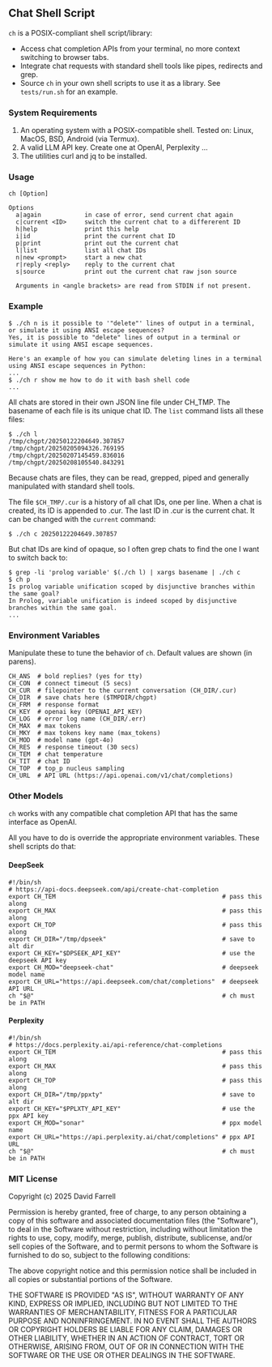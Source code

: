 Chat Shell Script
---
`ch` is a POSIX-compliant shell script/library:
- Access chat completion APIs from your terminal, no more context switching to browser tabs.
- Integrate chat requests with standard shell tools like pipes, redirects and grep.
- Source `ch` in your own shell scripts to use it as a library. See `tests/run.sh` for an example.

### System Requirements
1. An operating system with a POSIX-compatible shell. Tested on: Linux, MacOS, BSD, Android (via Termux).
2. A valid LLM API key. Create one at OpenAI, Perplexity ...
3. The utilities curl and jq to be installed.

### Usage
    ch [Option]
    
    Options
      a|again            in case of error, send current chat again
      c|current <ID>     switch the current chat to a differerent ID
      h|help             print this help
      i|id               print the current chat ID
      p|print            print out the current chat
      l|list             list all chat IDs
      n|new <prompt>     start a new chat
      r|reply <reply>    reply to the current chat
      s|source           print out the current chat raw json source
    
      Arguments in <angle brackets> are read from STDIN if not present.

### Example
    $ ./ch n is it possible to '"delete"' lines of output in a terminal, or simulate it using ANSI escape sequences?
    Yes, it is possible to "delete" lines of output in a terminal or simulate it using ANSI escape sequences.
    
    Here's an example of how you can simulate deleting lines in a terminal using ANSI escape sequences in Python:
    ...
    $ ./ch r show me how to do it with bash shell code
    ...

All chats are stored in their own JSON line file under CH_TMP. The basename of each file is its unique chat ID. The `list` command lists all these files:

    $ ./ch l
    /tmp/chgpt/20250122204649.307857
    /tmp/chgpt/20250205094326.769195
    /tmp/chgpt/20250207145459.836016
    /tmp/chgpt/20250208105540.843291

Because chats are files, they can be read, grepped, piped and generally manipulated with standard shell tools.

The file `$CH_TMP/.cur` is a history of all chat IDs, one per line. When a chat is created, its ID is appended to .cur. The last ID in .cur is the current chat. It can be changed with the `current` command:

    $ ./ch c 20250122204649.307857

But chat IDs are kind of opaque, so I often grep chats to find the one I want to switch back to:

    $ grep -li 'prolog variable' $(./ch l) | xargs basename | ./ch c
    $ ch p
    Is prolog variable unification scoped by disjunctive branches within the same goal?
    In Prolog, variable unification is indeed scoped by disjunctive branches within the same goal.
    ...

### Environment Variables
Manipulate these to tune the behavior of `ch`. Default values are shown (in parens).

    CH_ANS  # bold replies? (yes for tty)
    CH_CON  # connect timeout (5 secs)
    CH_CUR  # filepointer to the current conversation (CH_DIR/.cur)
    CH_DIR  # save chats here ($TMPDIR/chgpt)
    CH_FRM  # response format
    CH_KEY  # openai key (OPENAI_API_KEY)
    CH_LOG  # error log name (CH_DIR/.err)
    CH_MAX  # max tokens
    CH_MKY  # max tokens key name (max_tokens)
    CH_MOD  # model name (gpt-4o)
    CH_RES  # response timeout (30 secs)
    CH_TEM  # chat temperature
    CH_TIT  # chat ID
    CH_TOP  # top_p nucleus sampling
    CH_URL  # API URL (https://api.openai.com/v1/chat/completions)

### Other Models
`ch` works with any compatible chat completion API that has the same interface as OpenAI.

All you have to do is override the appropriate environment variables. These shell scripts do that:

#### DeepSeek

    #!/bin/sh
    # https://api-docs.deepseek.com/api/create-chat-completion
    export CH_TEM                                              # pass this along
    export CH_MAX                                              # pass this along
    export CH_TOP                                              # pass this along
    export CH_DIR="/tmp/dpseek"                                # save to alt dir
    export CH_KEY="$DPSEEK_API_KEY"                            # use the deepseek API key
    export CH_MOD="deepseek-chat"                              # deepseek model name
    export CH_URL="https://api.deepseek.com/chat/completions"  # deepseek API URL
    ch "$@"                                                    # ch must be in PATH

#### Perplexity

    #!/bin/sh
    # https://docs.perplexity.ai/api-reference/chat-completions
    export CH_TEM                                              # pass this along
    export CH_MAX                                              # pass this along
    export CH_TOP                                              # pass this along
    export CH_DIR="/tmp/ppxty"                                 # save to alt dir
    export CH_KEY="$PPLXTY_API_KEY"                            # use the ppx API key
    export CH_MOD="sonar"                                      # ppx model name
    export CH_URL="https://api.perplexity.ai/chat/completions" # ppx API URL
    ch "$@"                                                    # ch must be in PATH

### MIT License

Copyright (c) 2025 David Farrell

Permission is hereby granted, free of charge, to any person obtaining a copy
of this software and associated documentation files (the "Software"), to deal
in the Software without restriction, including without limitation the rights
to use, copy, modify, merge, publish, distribute, sublicense, and/or sell
copies of the Software, and to permit persons to whom the Software is
furnished to do so, subject to the following conditions:

The above copyright notice and this permission notice shall be included in all
copies or substantial portions of the Software.

THE SOFTWARE IS PROVIDED "AS IS", WITHOUT WARRANTY OF ANY KIND, EXPRESS OR
IMPLIED, INCLUDING BUT NOT LIMITED TO THE WARRANTIES OF MERCHANTABILITY,
FITNESS FOR A PARTICULAR PURPOSE AND NONINFRINGEMENT. IN NO EVENT SHALL THE
AUTHORS OR COPYRIGHT HOLDERS BE LIABLE FOR ANY CLAIM, DAMAGES OR OTHER
LIABILITY, WHETHER IN AN ACTION OF CONTRACT, TORT OR OTHERWISE, ARISING FROM,
OUT OF OR IN CONNECTION WITH THE SOFTWARE OR THE USE OR OTHER DEALINGS IN THE
SOFTWARE.
